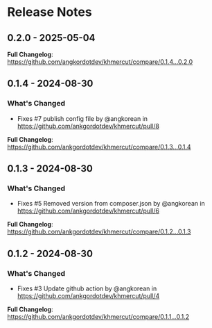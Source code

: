 # Release Notes

## 0.2.0 - 2025-05-04

**Full Changelog**: https://github.com/angkordotdev/khmercut/compare/0.1.4...0.2.0

## 0.1.4 - 2024-08-30

### What's Changed

* Fixes #7 publish config file by @angkorean in https://github.com/ankgordotdev/khmercut/pull/8

**Full Changelog**: https://github.com/ankgordotdev/khmercut/compare/0.1.3...0.1.4

## 0.1.3 - 2024-08-30

### What's Changed

* Fixes #5 Removed version from composer.json by @angkorean in https://github.com/ankgordotdev/khmercut/pull/6

**Full Changelog**: https://github.com/ankgordotdev/khmercut/compare/0.1.2...0.1.3

## 0.1.2 - 2024-08-30

### What's Changed

* Fixes #3 Update github action by @angkorean in https://github.com/ankgordotdev/khmercut/pull/4

**Full Changelog**: https://github.com/ankgordotdev/khmercut/compare/0.1.1...0.1.2
